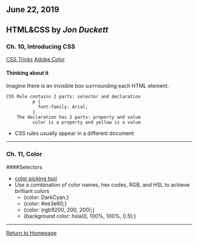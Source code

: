 ## June 22, 2019

## HTML&CSS by *Jon Duckett*

### Ch. 10, Introducing CSS

[CSS Tricks](https://css-tricks.com/almanac/)
[Adobe Color](https://color.adobe.com/create)

#### Thinking about it
Imagine there is an invisible box surrrounding each HTML element.
```
CSS Rule contains 2 parts: selector and declaration
          p {
            font-family: Arial;
          }
    The declaration has 2 parts: property and value
          color is a property and yellow is a value
``` 
* CSS rules usually appear in a different document

---------------------------------------------------------------------

### Ch. 11, Color
####Selectors
* [color picking tool](colorschemedesigner.com)
* Use a combination of color names, hex codes, RGB, and HSL to achieve brilliant colors
  - {color: DarkCyan;}
  - {color: #ee3e80;}
  - {color: (rgb9200, 200, 200);}
  - {background color: hsla(0, 100%, 100%, 0.5);}

---------------------------------------------------------------------
[Return to Homepage](README.md)
